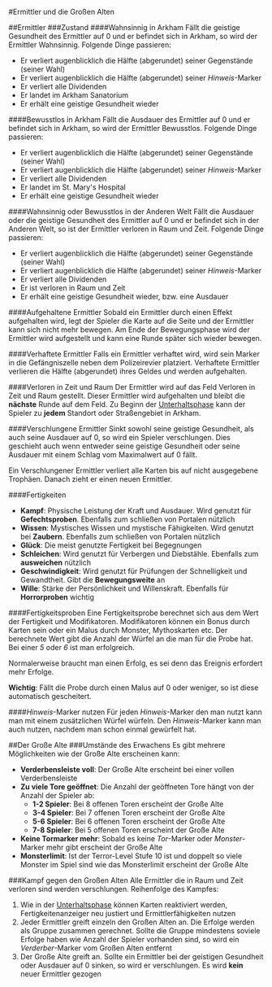 #Ermittler und die Großen Alten

##Ermittler
###Zustand
####Wahnsinnig in Arkham
Fällt die geistige Gesundheit des Ermittler auf 0 und er befindet sich in Arkham, so wird der Ermittler Wahnsinnig. Folgende Dinge passieren:
- Er verliert augenblicklich die Hälfte (abgerundet) seiner Gegenstände (seiner Wahl)
- Er verliert augenblicklich die Hälfte (abgerundet) seiner _Hinweis_-Marker
- Er verliert alle Dividenden
- Er landet im Arkham Sanatorium
- Er erhält eine geistige Gesundheit wieder

####Bewusstlos in Arkham
Fällt die Ausdauer des Ermittler auf 0 und er befindet sich in Arkham, so wird der Ermittler Bewusstlos. Folgende Dinge passieren:
- Er verliert augenblicklich die Hälfte (abgerundet) seiner Gegenstände (seiner Wahl)
- Er verliert augenblicklich die Hälfte (abgerundet) seiner _Hinweis_-Marker
- Er verliert alle Dividenden
- Er landet im St. Mary's Hospital
- Er erhält eine geistige Gesundheit wieder

####Wahnsinnig oder Bewusstlos in der Anderen Welt
Fällt die Ausdauer oder die geistige Gesundheit des Ermittler auf 0 und er befindet sich in der Anderen Welt, so ist der Ermittler verloren in Raum und Zeit. Folgende Dinge passieren:
- Er verliert augenblicklich die Hälfte (abgerundet) seiner Gegenstände (seiner Wahl)
- Er verliert augenblicklich die Hälfte (abgerundet) seiner _Hinweis_-Marker
- Er verliert alle Dividenden
- Er ist verloren in Raum und Zeit
- Er erhält eine geistige Gesundheit wieder, bzw. eine Ausdauer

####Aufgehaltene Ermittler
Sobald ein Ermittler durch einen Effekt aufgehalten wird, legt der Spieler die Karte auf die Seite und der Ermittler kann sich nicht mehr bewegen. Am Ende der Bewegungsphase wird der Ermittler wird aufgestellt und kann eine Runde später sich wieder bewegen.

####Verhaftete Ermittler
Falls ein Ermittler verhaftet wird, wird sein Marker in die Gefängniszelle neben dem Polizeirevier platziert. Verhaftete Ermittler verlieren die Hälfte (abgerundet) ihres Geldes und werden aufgehalten.

####Verloren in Zeit und Raum
Der Ermittler wird auf das Feld Verloren in Zeit und Raum gestellt. Dieser Ermittler wird aufgehalten und bleibt die **nächste** Runde auf dem Feld. Zu Beginn der [Unterhaltsphase](phase1.md) kann der Spieler zu **jedem** Standort oder Straßengebiet in Arkham.

####Verschlungene Ermittler
Sinkt sowohl seine geistige Gesundheit, als auch seine Ausdauer auf 0, so wird ein Spieler verschlungen.
Dies geschieht auch wenn entweder seine geistige Gesundheit oder seine Ausdauer mit einem Schlag vom Maximalwert auf 0 fällt.

Ein Verschlungener Ermittler verliert alle Karten bis auf nicht ausgegebene Trophäen. Danach zieht er einen neuen Ermittler.

####Fertigkeiten
- **Kampf**: Physische Leistung der Kraft und Ausdauer. Wird genutzt für **Gefechtsproben**. Ebenfalls zum schließen von Portalen nützlich
- **Wissen**: Mystisches Wissen und mystische Fähigkeiten. Wird genutzt bei **Zaubern**. Ebenfalls zum schließen von Portalen nützlich
- **Glück**: Die meist genutzte Fertigkeit bei Begegnungen
- **Schleichen**: Wird genutzt für Verbergen und Diebstähle. Ebenfalls zum **ausweichen** nützlich
- **Geschwindigkeit**: Wird genutzt für Prüfungen der Schnelligkeit und Gewandtheit. Gibt die **Bewegungsweite** an
- **Wille**: Stärke der Persönlichkeit und Willenskraft. Ebenfalls für **Horrorproben** wichtig

####Fertigkeitsproben
Eine Fertigkeitsprobe berechnet sich aus dem Wert der Fertigkeit und Modifikatoren. Modifikatoren können ein Bonus durch Karten sein oder ein Malus durch Monster, Mythoskarten etc.
Der berechnete Wert gibt die Anzahl der Würfel an die man für die Probe hat. Bei einer _5_ oder _6_ ist man erfolgreich.

Normalerweise braucht man einen Erfolg, es sei denn das Ereignis erfordert mehr Erfolge.

**Wichtig**: Fällt die Probe durch einen Malus auf 0 oder weniger, so ist diese automatisch gescheitert.

####_Hinweis_-Marker nutzen
Für jeden _Hinweis_-Marker den man nutzt kann man mit einem zusätzlichen Würfel würfeln. Den _Hinweis_-Marker kann man auch nutzen, nachdem man schon einmal gewürfelt hat.

##Der Große Alte
###Umstände des Erwachens
Es gibt mehrere Möglichkeiten wie der Große Alte erscheinen kann:
- **Verderbensleiste voll**: Der Große Alte erscheint bei einer vollen Verderbensleiste
- **Zu viele Tore geöffnet**: Die Anzahl der geöffneten Tore hängt von der Anzahl der Spieler ab:
  - **1-2 Spieler**: Bei 8 offenen Toren erscheint der Große Alte
  - **3-4 Spieler**: Bei 7 offenen Toren erscheint der Große Alte
  - **5-6 Spieler**: Bei 6 offenen Toren erscheint der Große Alte
  - **7-8 Spieler**: Bei 5 offenen Toren erscheint der Große Alte
- **Keine Tormarker mehr**: Sobald es keine _Tor_-Marker oder _Monster_-Marker mehr gibt erscheint der Große Alte
- **Monsterlimit**: Ist der Terror-Level Stufe 10 ist und doppelt so viele Monster im Spiel sind wie das Monsterlimit erscheint der Große Alte

###Kampf gegen den Großen Alten
Alle Ermittler die in Raum und Zeit verloren sind werden verschlungen. Reihenfolge des Kampfes:
1. Wie in der [Unterhaltsphase](phase1.md) können Karten reaktiviert werden, Fertigkeitenanzeiger neu justiert und Ermittlerfähigkeiten nutzen
2. Jeder Ermittler greift einzeln den Großen Alten an. Die Erfolge werden als Gruppe zusammen gerechnet. Sollte die Gruppe mindestens soviele Erfolge haben wie Anzahl der Spieler vorhanden sind, so wird ein _Verderber_-Marker vom Großen Alten entfernt
3. Der Große Alte greift an. Sollte ein Ermittler bei der geistigen Gesundheit oder Ausdauer auf 0 sinken, so wird er verschlungen. Es wird **kein** neuer Ermittler gezogen
